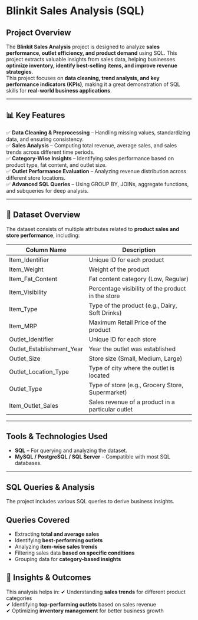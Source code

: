 #  Blinkit Sales Analysis (SQL)

##  Project Overview  
The **Blinkit Sales Analysis** project is designed to analyze **sales performance, outlet efficiency, and product demand** using SQL. 
This project extracts valuable insights from sales data, helping businesses **optimize inventory, identify best-selling items, and improve revenue strategies**.  
This project focuses on **data cleaning, trend analysis, and key performance indicators (KPIs)**, making it a great demonstration of SQL skills for **real-world business applications**.

---

## 📊 Key Features  

✅ **Data Cleaning & Preprocessing** – Handling missing values, standardizing data, and ensuring consistency.  
✅ **Sales Analysis** – Computing total revenue, average sales, and sales trends across different time periods.  
✅ **Category-Wise Insights** – Identifying sales performance based on product type, fat content, and outlet size.  
✅ **Outlet Performance Evaluation** – Analyzing revenue distribution across different store locations.  
✅ **Advanced SQL Queries** – Using GROUP BY, JOINs, aggregate functions, and subqueries for deep analysis.  

---

## 📂 Dataset Overview  

The dataset consists of multiple attributes related to **product sales and store performance**, including:  

| Column Name         | Description                                         |
|---------------------|-----------------------------------------------------|
| Item_Identifier     | Unique ID for each product                         |
| Item_Weight        | Weight of the product                               |
| Item_Fat_Content   | Fat content category (Low, Regular)                 |
| Item_Visibility    | Percentage visibility of the product in the store   |
| Item_Type          | Type of the product (e.g., Dairy, Soft Drinks)      |
| Item_MRP           | Maximum Retail Price of the product                 |
| Outlet_Identifier  | Unique ID for each store                            |
| Outlet_Establishment_Year | Year the outlet was established              |
| Outlet_Size        | Store size (Small, Medium, Large)                    |
| Outlet_Location_Type | Type of city where the outlet is located          |
| Outlet_Type        | Type of store (e.g., Grocery Store, Supermarket)    |
| Item_Outlet_Sales  | Sales revenue of a product in a particular outlet   |

---

##  Tools & Technologies Used  

- **SQL** – For querying and analyzing the dataset.  
- **MySQL / PostgreSQL / SQL Server** – Compatible with most SQL databases.  


---

##  SQL Queries & Analysis  

The project includes various SQL queries to derive business insights.


##  Queries Covered
- Extracting **total and average sales**
- Identifying **best-performing outlets**
- Analyzing **item-wise sales trends**
- Filtering sales data **based on specific conditions**
- Grouping data for **category-based insights**

## 🎯 Insights & Outcomes
This analysis helps in:
✔ Understanding **sales trends** for different product categories  
✔ Identifying **top-performing outlets** based on sales revenue  
✔ Optimizing **inventory management** for better business growth  


  

